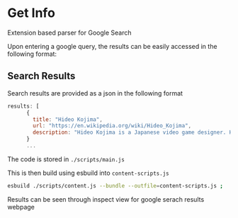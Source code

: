 # Get Info
Extension based parser for Google Search

Upon entering a google query, the results can be easily accessed in the following format:

## Search Results
Search results are provided as a json in the following format

```js
results: [
      {
        title: "Hideo Kojima",
        url: "https://en.wikipedia.org/wiki/Hideo_Kojima",
        description: "Hideo Kojima is a Japanese video game designer. He is regarded  ...",
      }
      ...
```

The code is stored in `./scripts/main.js`

This is then build using esbuild into `content-scripts.js`

```sh 
esbuild ./scripts/content.js --bundle --outfile=content-scripts.js ;
```

Results can be seen through inspect view for google serach results webpage
